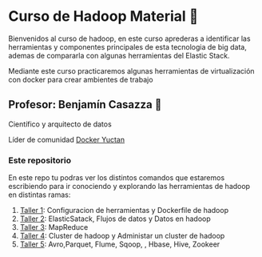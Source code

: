 # Curso de Hadoop Material 🐘

Bienvenidos al curso de hadoop, en este curso aprederas a identificar las herramientas y componentes principales de esta tecnologia de big data, ademas de compararla con algunas herramientas del Elastic Stack.

Mediante este curso practicaremos algunas herramientas de virtualización con docker para crear ambientes de trabajo


## Profesor: Benjamín Casazza 🐘
Científico y arquitecto de datos

Líder de comunidad [Docker Yuctan ](https://events.docker.com/docker-yucatan/)

### Este repositorio

En este repo tu podras ver los distintos comandos que estaremos escribiendo para ir conociendo y explorando las herramientas de hadoop en distintas ramas:


1.  [Taller 1](https://github.com/terranigmark/curso-hadoop-platzi/tree/1.introducci%C3%B3n): Configuracion de herramientas y Dockerfile de hadoop
2.  [Taller 2](https://github.com/terranigmark/curso-hadoop-platzi/tree/2.fundamentos): ElasticSatack, Flujos de datos y Datos en hadoop
3.  [Taller 3](https://github.com/terranigmark/curso-hadoop-platzi/tree/3.MapReduce/3.MapReduce): MapReduce
4.  [Taller 4](https://github.com/terranigmark/curso-hadoop-platzi/tree/4.operaciones/4.operaciones): Cluster de hadoop y Administar un cluster de hadoop
5.  [Taller 5](https://github.com/terranigmark/curso-hadoop-platzi/tree/5.toolkit/5.toolkit): Avro,Parquet, Flume, Sqoop, , Hbase, Hive, Zookeer



